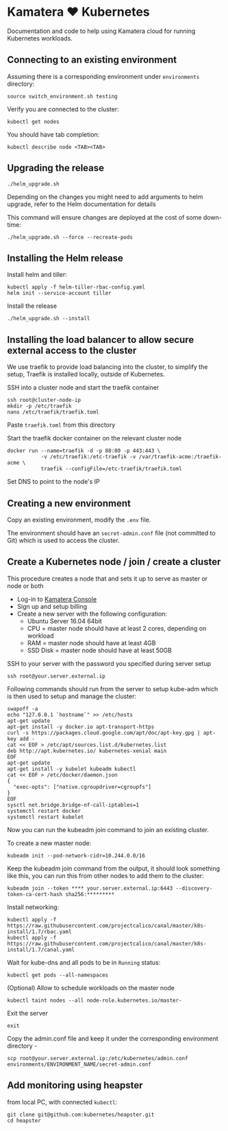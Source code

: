 # Kamatera ❤ Kubernetes

Documentation and code to help using Kamatera cloud for running Kubernetes workloads.


## Connecting to an existing environment

Assuming there is a corresponding environment under `environments` directory:

```
source switch_environment.sh testing
```

Verify you are connected to the cluster:

```
kubectl get nodes
```

You should have tab completion:

```
kubectl describe node <TAB><TAB>
```


## Upgrading the release

```
./helm_upgrade.sh
```

Depending on the changes you might need to add arguments to helm upgrade, refer to the Helm documentation for details

This command will ensure changes are deployed at the cost of some down-time:

```
./helm_upgrade.sh --force --recreate-pods
```


## Installing the Helm release

Install helm and tiller:

```
kubectl apply -f helm-tiller-rbac-config.yaml
helm init --service-account tiller
```

Install the release

```
./helm_upgrade.sh --install
```


## Installing the load balancer to allow secure external access to the cluster

We use traefik to provide load balancing into the cluster, to simplify the setup, Traefik is installed locally, outside of Kubernetes.

SSH into a cluster node and start the traefik container

```
ssh root@cluster-node-ip
mkdir -p /etc/traefik
nano /etc/traefik/traefik.toml
```

Paste `traefik.toml` from this directory

Start the traefik docker container on the relevant cluster node

```
docker run --name=traefik -d -p 80:80 -p 443:443 \
           -v /etc/traefik:/etc-traefik -v /var/traefik-acme:/traefik-acme \
           traefik --configFile=/etc-traefik/traefik.toml
```

Set DNS to point to the node's IP


## Creating a new environment

Copy an existing environment, modify the `.env` file.

The environment should have an `secret-admin.conf` file (not committed to Git) which is used to access the cluster.


## Create a Kubernetes node / join / create a cluster

This procedure creates a node that and sets it up to serve as master or node or both

* Log-in to [Kamatera Console](https://console.kamatera.com/)
* Sign up and setup billing
* Create a new server with the following configuration:
  * Ubuntu Server 16.04 64bit
  * CPU = master node should have at least 2 cores, depending on workload
  * RAM = master node should have at least 4GB
  * SSD Disk = master node should have at least 50GB

SSH to your server with the password you specified during server setup

```
ssh root@your.server.external.ip
```

Following commands should run from the server to setup kube-adm which is then used to setup and manage the cluster:

```
swapoff -a
echo "127.0.0.1 `hostname`" >> /etc/hosts
apt-get update
apt-get install -y docker.io apt-transport-https
curl -s https://packages.cloud.google.com/apt/doc/apt-key.gpg | apt-key add -
cat << EOF > /etc/apt/sources.list.d/kubernetes.list
deb http://apt.kubernetes.io/ kubernetes-xenial main
EOF
apt-get update
apt-get install -y kubelet kubeadm kubectl
cat << EOF > /etc/docker/daemon.json
{
  "exec-opts": ["native.cgroupdriver=cgroupfs"]
}
EOF
sysctl net.bridge.bridge-nf-call-iptables=1
systemctl restart docker
systemctl restart kubelet
```

Now you can run the kubeadm join command to join an existing cluster.

To create a new master node:

```
kubeadm init --pod-network-cidr=10.244.0.0/16
```

Keep the kubeadm join command from the output, it should look something like this, you can run this from other nodes to add them to the cluster:

```
kubeadm join --token **** your.server.external.ip:6443 --discovery-token-ca-cert-hash sha256:*********
```

Install networking:

```
kubectl apply -f https://raw.githubusercontent.com/projectcalico/canal/master/k8s-install/1.7/rbac.yaml
kubectl apply -f https://raw.githubusercontent.com/projectcalico/canal/master/k8s-install/1.7/canal.yaml
```

Wait for kube-dns and all pods to be in `Running` status:

```
kubectl get pods --all-namespaces
```

(Optional) Allow to schedule workloads on the master node

```
kubectl taint nodes --all node-role.kubernetes.io/master-
```

Exit the server

```
exit
```

Copy the admin.conf file and keep it under the corresponding environment directory -

```
scp root@your.server.external.ip:/etc/kubernetes/admin.conf environments/ENVIRONMENT_NAME/secret-admin.conf
```


## Add monitoring using heapster

from local PC, with connected `kubectl`:

```
git clone git@github.com:kubernetes/heapster.git
cd heapster

```